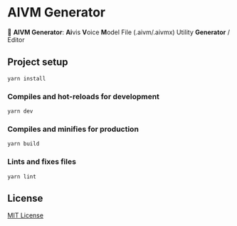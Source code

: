 
# AIVM Generator

💠 **AIVM Generator**: **Ai**vis **V**oice **M**odel File (.aivm/.aivmx) Utility **Generator** / Editor

## Project setup

```
yarn install
```

### Compiles and hot-reloads for development

```
yarn dev
```

### Compiles and minifies for production

```
yarn build
```

### Lints and fixes files

```
yarn lint
```

## License

[MIT License](License.txt)
